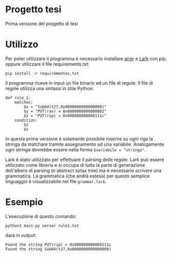 # Progetto tesi

Prima versione del progetto di tesi

# Utilizzo

Per poter utilizzare il programma è necessario installare [angr](https://github.com/angr/angr) e [Lark](https://github.com/lark-parser/lark) con pip, oppure utilizzare il file requirements.txt:

`pip install -r requirementes.txt`

Il programma riceve in input un file binario ed un file di regole. Il file di regole utilizza una sintassi in stile Python:

```
def rule_1:
    matches:
        $x = "Sub64(t27,0x0000000000000008)"
        $y = "PUT(rax) = 0x0000000000000002"
        $z = "PUT(rip) = 0x000000000060111c"
    condition:
        $z
        $x
```    
        
In questa prima versione è solamente possibile inserire su ogni riga la stringa da matchare tramite assegnamento ad una variabile. Analogamente ogni stringa dovrebbe essere nella forma `$variabile = "stringa"`.

Lark è stato utilizzato per effettuare il parsing delle regole. Lark può essere utilizzato come libreria e si occupa di tutta la parte di generazione dell'albero di parsing (o abstract sytax tree) ma è necessario scrivere una grammatica. La grammatica (che andrà estesa) per questo semplice linguaggio è visualizzabile nel file `grammar.lark`.

# Esempio

L'esecuzione di questo comando:

`python3 main.py server rule1.txt`


darà in output:

 ```
 Found the string PUT(rip) = 0x000000000060111c
 Found the string Sub64(t27,0x0000000000000008)
 ```

